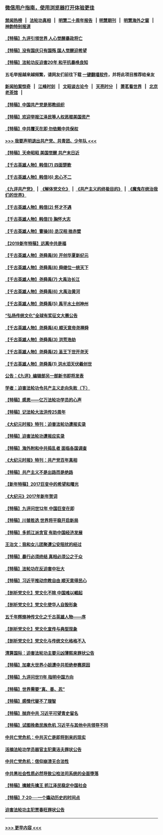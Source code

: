### [微信用户指南，使用浏览器打开体验更佳](https://github.com/gfw-breaker/banned-news1/blob/master/indexes/wechat-guide.md?t=0)
#### [禁闻热榜](热点新闻.md?t=0)  &nbsp;&nbsp;|&nbsp;&nbsp; [法轮功真相](https://github.com/gfw-breaker/truth/blob/master/README.md?t=0) &nbsp;&nbsp;|&nbsp;&nbsp; [明慧二十周年报告](https://github.com/gfw-breaker/mh-reports/blob/master/README.md?t=0) &nbsp;&nbsp;|&nbsp;&nbsp;[明慧期刊](https://github.com/gfw-breaker/mh-qikan) &nbsp;&nbsp;|&nbsp;&nbsp; [明慧海外之窗](https://github.com/gfw-breaker/mh-news/blob/master/README.md?t=0) &nbsp;&nbsp;|&nbsp;&nbsp; [神韵特别报道](https://github.com/gfw-breaker/mh-news/blob/master/shenyun.md?t=0)
#### [【特稿】九评引领世界 人心觉醒暴政将亡](../pages/nsc424/n11660496.md?t=02060544) 
#### [【特稿】没有国庆只有国殇 国人觉醒迎希望](../pages/nsc424/n11549354.md?t=02060544) 
#### [【特稿】法轮功反迫害20年 和平抗暴唤良知](../pages/nsc424/n11389135.md?t=02060544) 
#### 五毛举报越来越频繁，请网友们前往下载 [一键翻墙软件](https://github.com/gfw-breaker/ssr-accounts)，并将此项目推荐给亲友
#### [新闻拍案惊奇](https://github.com/gfw-breaker/banned-news1/blob/master/pages/link4.md) &nbsp;&nbsp;|&nbsp;&nbsp; [江峰时刻](https://github.com/gfw-breaker/banned-news1/blob/master/pages/link4.md) &nbsp;&nbsp;|&nbsp;&nbsp; [文昭谈古论今](https://github.com/gfw-breaker/banned-news1/blob/master/pages/link4.md) &nbsp;&nbsp;|&nbsp;&nbsp; [天亮时分](https://github.com/gfw-breaker/banned-news1/blob/master/pages/link4.md) &nbsp;&nbsp;|&nbsp;&nbsp; [萧茗看世界](https://github.com/gfw-breaker/banned-news1/blob/master/pages/link4.md) &nbsp;&nbsp;|&nbsp;&nbsp; [北京老茶馆](https://github.com/gfw-breaker/banned-news1/blob/master/pages/link4.md) &nbsp;&nbsp;|&nbsp;&nbsp; 
#### [【特稿】中国共产党是邪教组织](../pages/nsc424/n11355551.md?t=02060544) 
#### [【特稿】欢迎举报江泽民等人权恶棍美国资产](../pages/nsc424/n11303040.md?t=02060544) 
#### [【特稿】中共覆灭在即 勿依赖中共保权](../pages/nsc424/n11278510.md?t=02060544) 
#### [>>> 我要声明退出共产党、共青团、少年队 <<<](https://github.com/begood0513/goodnews/blob/master/quit/letter.md) 
#### [【特稿】天命昭昭 美国觉醒 共产末日近](../pages/nsc424/n11150259.md?t=02060544) 
#### [【千古英雄人物】韩信(7) 四面楚歌](../pages/nsc424/n7552608.md?t=02060544) 
#### [【千古英雄人物】韩信(6) 忠心不二](../pages/nsc424/n7552572.md?t=02060544) 
#### [《九评共产党》](https://github.com/begood0513/9ping.md/blob/master/README.md) &nbsp;|&nbsp; [《解体党文化》](../../../../jtdwh.md/blob/master/README.md)  &nbsp;|&nbsp; [《共产主义的终极目的》](../../../../gczydzjmd.md/blob/master/README.md) &nbsp;|&nbsp; [《魔鬼在统治我们的世界》](../../../../mgztzwmdsj.md/blob/master/README.md) 
#### [【千古英雄人物】韩信(2) 怀才不遇](../pages/nsc424/n7547691.md?t=02060544) 
#### [【千古英雄人物】韩信(1) 胸怀大志](../pages/nsc424/n7544501.md?t=02060544) 
#### [【千古英雄人物】曹操(8) 丞汉相 挫赤壁](../pages/nsc424/n7662490.md?t=02060544) 
#### [【2019新年特稿】远离中共是福](../pages/nsc424/n10942748.md?t=02060544) 
#### [【千古英雄人物】尧舜禹(9) 开创华夏新纪元](../pages/nsc424/n7519873.md?t=02060544) 
#### [【千古英雄人物】尧舜禹(8) 舜继位一统天下](../pages/nsc424/n7515411.md?t=02060544) 
#### [【千古英雄人物】尧舜禹(7) 大禹治长江](../pages/nsc424/n7475820.md?t=02060544) 
#### [【千古英雄人物】尧舜禹(6) 大禹治黄河](../pages/nsc424/n7475816.md?t=02060544) 
#### [【千古英雄人物】尧舜禹(5) 禹平水土创神州](../pages/nsc424/n7475809.md?t=02060544) 
#### [“弘扬传统文化”全球有奖征文大赛公告](../pages/nsc424/n10889849.md?t=02060544) 
#### [【千古英雄人物】尧舜禹(4) 顺天意帝尧禅舜](../pages/nsc424/n7471624.md?t=02060544) 
#### [【千古英雄人物】尧舜禹(3) 洪荒浩劫](../pages/nsc424/n7471607.md?t=02060544) 
#### [【千古英雄人物】尧舜禹(2) 圣王下世开尧天](../pages/nsc424/n7467643.md?t=02060544) 
#### [【千古英雄人物】尧舜禹(1) 洪水滔天伏羲创世](../pages/nsc424/n7467618.md?t=02060544) 
#### [公告：《九评》编辑部另一部新书即将发表](../pages/nsc424/n10405104.md?t=02060544) 
#### [学者：迫害法轮功令共产主义走向失败（下）](../pages/nsc424/n10009951.md?t=02060544) 
#### [【特稿】感恩——亿万法轮功学员的心声](../pages/nsc424/n9880260.md?t=02060544) 
#### [【特稿】记法轮大法洪传25周年](../pages/nsc424/n9116480.md?t=02060544) 
#### [《大纪元时报》特刊：迫害法轮功遭报实录](../pages/nsc424/n9082916.md?t=02060544) 
#### [【特稿】迫害法轮功遭报应实录](../pages/nsc424/n9055656.md?t=02060544) 
#### [【特稿】海外附和中共捣乱者 面临各国调查](../pages/nsc424/n9047645.md?t=02060544) 
#### [《大纪元时报》特刊：共产党百年真相](../pages/nsc424/n8879818.md?t=02060544) 
#### [【特稿】共产主义不是出路而是绝路](../pages/nsc424/n8792816.md?t=02060544) 
#### [【新年特稿】2017巨变中的希望和曙光](../pages/nsc424/n8655525.md?t=02060544) 
#### [《大纪元》2017年新年贺词](../pages/nsc424/n8651727.md?t=02060544) 
#### [【特稿】九评问世12年 中国巨变在即](../pages/nsc424/n8506053.md?t=02060544) 
#### [【特稿】川普胜选 世界将平稳开启新局](../pages/nsc424/n8482166.md?t=02060544) 
#### [【特稿】多抓江派贪官 有助中国经济发展](../pages/nsc424/n8454769.md?t=02060544) 
#### [王治文：我和女儿团聚遭公安阻扰的经过](../pages/nsc424/n8186638.md?t=02060544) 
#### [【特稿】暴行必须终结‭ ‬真相必须公之于众](../pages/nsc424/n8103572.md?t=02060544) 
#### [【特稿】法轮功在反迫害中壮大](../pages/nsc424/n7915493.md?t=02060544) 
#### [【特稿】习近平推动宗教自由 顺天意得民心](../pages/nsc424/n7782230.md?t=02060544) 
#### [【剖析党文化】党文化不除 中国难以崛起](../pages/nsc424/n7484466.md?t=02060544) 
#### [【剖析党文化】党文化使华人自毁形象](../pages/nsc424/n7480414.md?t=02060544) 
#### [五千年辉煌神传文化之千古英雄人物——序](../pages/nsc424/n7465898.md?t=02060544) 
#### [【剖析党文化】党文化宣传与典型现象](../pages/nsc424/n4667282.md?t=02060544) 
#### [【剖析党文化】党文化与传统文化格格不入](../pages/nsc424/n4665279.md?t=02060544) 
#### [清算国际：迫害法轮功主要元凶薄熙来罪状公告](../pages/nsc424/n4621860.md?t=02060544) 
#### [【特稿】加拿大世界小姐遭中共拒绝参赛原因](../pages/nsc424/n4585305.md?t=02060544) 
#### [【特稿】九评问世11年 指明中国方向](../pages/nsc424/n4578971.md?t=02060544) 
#### [【特稿】世界需要“真、善、忍”](../pages/nsc424/n4577812.md?t=02060544) 
#### [【特稿】感情代替不了理智](../pages/nsc424/n4564327.md?t=02060544) 
#### [【特稿】抛弃中共 习近平可望青史留名](../pages/nsc424/n4549169.md?t=02060544) 
#### [【特稿】试图挽救民族危机 习近平与其他中共领导不同](../pages/nsc424/n4548555.md?t=02060544) 
#### [中共亡党危机：中共灭亡是即将到来的现实](../pages/nsc424/n4547349.md?t=02060544) 
#### [活摘法轮功学员器官主犯黄洁夫罪状公告](../pages/nsc424/n4547015.md?t=02060544) 
#### [中共亡党危机：信仰崩溃无合法性](../pages/nsc424/n4545222.md?t=02060544) 
#### [中共黑社会性质必然导致公检法司系统的全面堕落](../pages/nsc424/n4541854.md?t=02060544) 
#### [【特稿】擒贼先擒王 抓江泽民稳定中国社会](../pages/nsc424/n4530296.md?t=02060544) 
#### [【特稿】7‧20──一个撬动历史的时间点](../pages/nsc424/n4481700.md?t=02060544) 
#### [迫害法轮功主犯贾春旺罪状公告](../pages/nsc424/n4455857.md?t=02060544) 

----
#### [ >>> 更早内容 <<< ](../indexes/nsc424-earlier.md)
